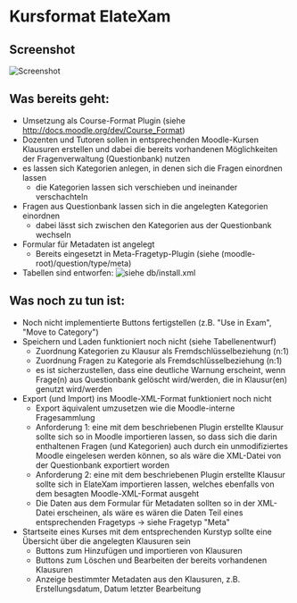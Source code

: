 Kursformat ElateXam
===================

Screenshot
----------

![Screenshot](https://raw.github.com/valmynd/moodle23/master/course/format/elatexam/doc/screenshot.png)

Was bereits geht:
-----------------

- Umsetzung als Course-Format Plugin (siehe http://docs.moodle.org/dev/Course_Format)
- Dozenten und Tutoren sollen in entsprechenden Moodle-Kursen Klausuren erstellen und dabei die bereits vorhandenen Möglichkeiten der Fragenverwaltung (Questionbank) nutzen
- es lassen sich Kategorien anlegen, in denen sich die Fragen einordnen lassen
	- die Kategorien lassen sich verschieben und ineinander verschachteln
- Fragen aus Questionbank lassen sich in die angelegten Kategorien einordnen
	- dabei lässt sich zwischen den Kategorien aus der Questionbank wechseln
- Formular für Metadaten ist angelegt
	- Bereits eingesetzt in Meta-Fragetyp-Plugin (siehe (moodle-root)/question/type/meta)
- Tabellen sind entworfen:
	![siehe db/install.xml](https://raw.github.com/valmynd/moodle23/master/course/format/elatexam/doc/db.png)

Was noch zu tun ist:
--------------------

- Noch nicht implementierte Buttons fertigstellen (z.B. "Use in Exam", "Move to Category")
- Speichern und Laden funktioniert noch nicht (siehe Tabellenentwurf)
	- Zuordnung Kategorien zu Klausur als Fremdschlüsselbeziehung (n:1)
	- Zuordnung Fragen zu Kategorie als Fremdschlüsselbeziehung (n:1)
	- es ist sicherzustellen, dass eine deutliche Warnung erscheint, wenn
		Frage(n) aus Questionbank gelöscht wird/werden, die in Klausur(en) genutzt wird/werden
- Export (und Import) ins Moodle-XML-Format funktioniert noch nicht
	- Export äquivalent umzusetzen wie die Moodle-interne Fragesammlung
	- Anforderung 1: eine mit dem beschriebenen Plugin erstellte Klausur sollte sich so in Moodle importieren lassen,
				so dass sich die darin enthaltenen Fragen (und Kategorien) auch durch ein unmodifiziertes Moodle eingelesen werden können,
				so als wäre die XML-Datei von der Questionbank exportiert worden
	- Anforderung 2: eine mit dem beschriebenen Plugin erstellte Klausur sollte sich in ElateXam importieren lassen,
				welches ebenfalls von dem besagten Moodle-XML-Format ausgeht
	- Die Daten aus dem Formular für Metadaten sollten so in der XML-Datei erscheinen, als wäre
		es wären die Daten Teil eines entsprechenden Fragetyps -> siehe Fragetyp "Meta"
- Startseite eines Kurses mit dem entsprechenden Kurstyp sollte eine Übersicht über die angelegten Klausuren sein
	- Buttons zum Hinzufügen und importieren von Klausuren
	- Buttons zum Löschen und Bearbeiten der bereits vorhandenen Klausuren
	- Anzeige bestimmter Metadaten aus den Klausuren, z.B. Erstellungsdatum, Datum letzter Bearbeitung